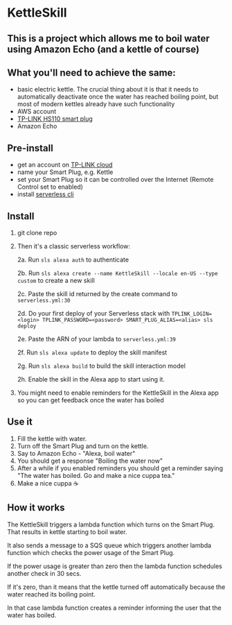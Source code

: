 # KettleSkill

## This is a project which allows me to boil water using Amazon Echo (and a kettle of course)

## What you'll need to achieve the same:

- basic electric kettle. The crucial thing about it is that it needs to automatically deactivate once the water has reached boiling point, but most of modern kettles already have such functionality
- AWS account
- [TP-LINK HS110 smart plug](https://www.kasasmart.com/us/products/smart-plugs/kasa-smart-plug-energy-monitoring-hs110)
- Amazon Echo

## Pre-install

- get an account on [TP-LINK cloud](https://www.tplinkcloud.com/)
- name your Smart Plug, e.g. Kettle
- set your Smart Plug so it can be controlled over the Internet (Remote Control set to enabled)
- install [serverless cli](https://serverless.com/framework/docs/getting-started/)

## Install

1. git clone repo
2. Then it's a classic serverless workflow:

    2a. Run `sls alexa auth` to authenticate
    
    2b. Run `sls alexa create --name KettleSkill --locale en-US --type custom` to create a new skill
    
    2c. Paste the skill id returned by the create command to `serverless.yml:30`
    
    2d. Do your first deploy of your Serverless stack with `TPLINK_LOGIN=<login> TPLINK_PASSWORD=<password> SMART_PLUG_ALIAS=<alias> sls deploy`
    
    2e. Paste the ARN of your lambda to `serverless.yml:39`
    
    2f. Run `sls alexa update` to deploy the skill manifest
    
    2g. Run `sls alexa build` to build the skill interaction model
    
    2h. Enable the skill in the Alexa app to start using it.
    
 3. You might need to enable reminders for the KettleSkill in the Alexa app so you can get feedback once the water has boiled
 
## Use it
1. Fill the kettle with water.
2. Turn off the Smart Plug and turn on the kettle.
3. Say to Amazon Echo - "Alexa, boil water"
4. You should get a response "Boiling the water now"
5. After a while if you enabled reminders you should get a reminder saying "The water has boiled. Go and make a nice cuppa tea."
6. Make a nice cuppa ☕

## How it works
The KettleSkill triggers a lambda function which turns on the Smart Plug. That results in kettle starting to boil water.

It also sends a message to a SQS queue which triggers another lambda function which checks the power usage of the Smart Plug.

If the power usage is greater than zero then the lambda function schedules another check in 30 secs. 

If it's zero, than it means that the kettle turned off automatically because the water reached its boiling point.

In that case lambda function creates a reminder informing the user that the water has boiled.

